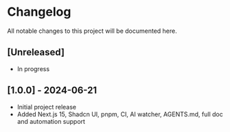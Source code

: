 # Changelog

All notable changes to this project will be documented here.

## [Unreleased]
- In progress

## [1.0.0] - 2024-06-21
- Initial project release
- Added Next.js 15, Shadcn UI, pnpm, CI, AI watcher, AGENTS.md, full doc and automation support
